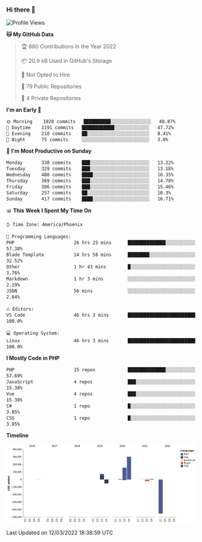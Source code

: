 ### Hi there 👋

<!--START_SECTION:waka-->
![Profile Views](http://img.shields.io/badge/Profile%20Views-8-blue)

**🐱 My GitHub Data** 

> 🏆 880 Contributions in the Year 2022
 > 
> 📦 20.9 kB Used in GitHub's Storage 
 > 
> 🚫 Not Opted to Hire
 > 
> 📜 79 Public Repositories 
 > 
> 🔑 4 Private Repositories  
 > 
**I'm an Early 🐤** 

```text
🌞 Morning    1020 commits   ██████████░░░░░░░░░░░░░░░   40.87% 
🌆 Daytime    1191 commits   ████████████░░░░░░░░░░░░░   47.72% 
🌃 Evening    210 commits    ██░░░░░░░░░░░░░░░░░░░░░░░   8.41% 
🌙 Night      75 commits     ░░░░░░░░░░░░░░░░░░░░░░░░░   3.0%

```
📅 **I'm Most Productive on Sunday** 

```text
Monday       330 commits    ███░░░░░░░░░░░░░░░░░░░░░░   13.22% 
Tuesday      329 commits    ███░░░░░░░░░░░░░░░░░░░░░░   13.18% 
Wednesday    408 commits    ████░░░░░░░░░░░░░░░░░░░░░   16.35% 
Thursday     369 commits    ███░░░░░░░░░░░░░░░░░░░░░░   14.78% 
Friday       386 commits    ███░░░░░░░░░░░░░░░░░░░░░░   15.46% 
Saturday     257 commits    ██░░░░░░░░░░░░░░░░░░░░░░░   10.3% 
Sunday       417 commits    ████░░░░░░░░░░░░░░░░░░░░░   16.71%

```


📊 **This Week I Spent My Time On** 

```text
⌚︎ Time Zone: America/Phoenix

💬 Programming Languages: 
PHP                      26 hrs 25 mins      ██████████████░░░░░░░░░░░   57.38% 
Blade Template           14 hrs 58 mins      ████████░░░░░░░░░░░░░░░░░   32.52% 
Other                    1 hr 43 mins        █░░░░░░░░░░░░░░░░░░░░░░░░   3.76% 
Markdown                 1 hr 3 mins         ░░░░░░░░░░░░░░░░░░░░░░░░░   2.29% 
JSON                     56 mins             ░░░░░░░░░░░░░░░░░░░░░░░░░   2.04%

🔥 Editors: 
VS Code                  46 hrs 3 mins       █████████████████████████   100.0%

💻 Operating System: 
Linux                    46 hrs 3 mins       █████████████████████████   100.0%

```

**I Mostly Code in PHP** 

```text
PHP                      15 repos            ██████████████░░░░░░░░░░░   57.69% 
JavaScript               4 repos             ███░░░░░░░░░░░░░░░░░░░░░░   15.38% 
Vue                      4 repos             ███░░░░░░░░░░░░░░░░░░░░░░   15.38% 
C#                       1 repo              █░░░░░░░░░░░░░░░░░░░░░░░░   3.85% 
CSS                      1 repo              █░░░░░░░░░░░░░░░░░░░░░░░░   3.85%

```


**Timeline**

![Chart not found](https://raw.githubusercontent.com/mikebronner/mikebronner/master/charts/bar_graph.png) 


 Last Updated on 12/03/2022 18:38:59 UTC
<!--END_SECTION:waka-->

<!--
**mikebronner/mikebronner** is a ✨ _special_ ✨ repository because its `README.md` (this file) appears on your GitHub profile.

Here are some ideas to get you started:

- 🔭 I’m currently working on ...
- 🌱 I’m currently learning ...
- 👯 I’m looking to collaborate on ...
- 🤔 I’m looking for help with ...
- 💬 Ask me about ...
- 📫 How to reach me: ...
- 😄 Pronouns: ...
- ⚡ Fun fact: ...
-->
